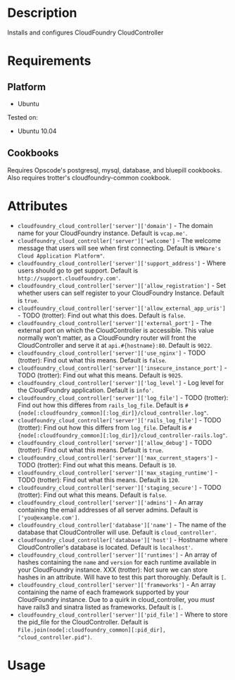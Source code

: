 Description
===========

Installs and configures CloudFoundry CloudController

Requirements
============

Platform
--------

* Ubuntu

Tested on:

* Ubuntu 10.04

Cookbooks
---------

Requires Opscode's postgresql, mysql, database, and bluepill cookbooks.
Also requires trotter's cloudfoundry-common cookbook.

Attributes
==========

* `cloudfoundry_cloud_controller['server']['domain']` - The domain name for your CloudFoundry instance. Default is `vcap.me'`.
* `cloudfoundry_cloud_controller['server']['welcome']` - The welcome message that users will see when first connecting. Default is `VMWare's Cloud Application Platform"`.
* `cloudfoundry_cloud_controller['server']['support_address']` - Where users should go to get support. Default is `http://support.cloudfoundry.com'`.
* `cloudfoundry_cloud_controller['server']['allow_registration']` - Set whether users can self register to your CloudFoundry Instance. Default is `true`.
* `cloudfoundry_cloud_controller['server']['allow_external_app_uris']` - TODO (trotter): Find out what this does. Default is `false`.
* `cloudfoundry_cloud_controller['server']['external_port']` - The external port on which the CloudController is accessible. This value normally won't matter, as a CloudFoundry router will front the CloudController and serve it at `api.#{hostname}:80`. Default is `9022`.
* `cloudfoundry_cloud_controller['server']['use_nginx']` - TODO (trotter): Find out what this means. Default is `false`.
* `cloudfoundry_cloud_controller['server']['insecure_instance_port']` - TODO (trotter): Find out what this means. Default is `9025`.
* `cloudfoundry_cloud_controller['server']['log_level']` - Log level for the CloudFoundry application. Default is `info'`.
* `cloudfoundry_cloud_controller['server']['log_file']` - TODO (trotter): Find out how this differes from `rails_log_file`. Default is `#{node[:cloudfoundry_common][:log_dir]}/cloud_controller.log"`.
* `cloudfoundry_cloud_controller['server']['rails_log_file']` - TODO (trotter): Find out how this differs from `log_file`. Default is `#{node[:cloudfoundry_common][:log_dir]}/cloud_controller-rails.log"`.
* `cloudfoundry_cloud_controller['server']['allow_debug']` - TODO (trotter): Find out what this means. Default is `true`.
* `cloudfoundry_cloud_controller['server']['max_current_stagers']` - TODO (trotter): Find out what this means. Default is `10`.
* `cloudfoundry_cloud_controller['server']['max_staging_runtime']` - TODO (trotter): Find out what this means. Default is `120`.
* `cloudfoundry_cloud_controller['server']['staging_secure']` - TODO (trotter): Find out what this means. Default is `false`.
* `cloudfoundry_cloud_controller['server']['admins']` - An array containing the email addresses of all server admins. Default is `['you@example.com']`.
* `cloudfoundry_cloud_controller['database']['name']` - The name of the database that CloudController will use. Default is `cloud_controller'`.
* `cloudfoundry_cloud_controller['database']['host']` - Hostname where CloudController's database is located. Default is `localhost'`.
* `cloudfoundry_cloud_controller['server']['runtimes']` - An array of hashes containing the `name` and `version` for each runtime available in your CloudFoundry instance. XXX (trotter): Not sure we can store hashes in an attribute. Will have to test this part thoroughly. Default is `[`.
* `cloudfoundry_cloud_controller['server']['frameworks']` - An array containing the name of each framework supported by your CloudFoundry instance. Due to a quirk in cloud_controller, you _must_ have rails3 and sinatra listed as frameworks. Default is `[`.
* `cloudfoundry_cloud_controller['server']['pid_file']` - Where to store the pid_file for the CloudController. Default is `File.join(node[:cloudfoundry_common][:pid_dir], "cloud_controller.pid")`.


Usage
=====

